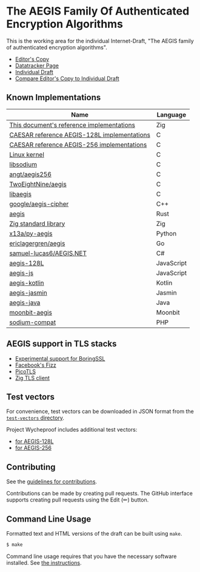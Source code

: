 # The AEGIS Family Of Authenticated Encryption Algorithms

This is the working area for the individual Internet-Draft, "The AEGIS family of authenticated encryption algorithms".

* [Editor's Copy](https://cfrg.github.io/draft-irtf-cfrg-aegis-aead/#go.draft-irtf-cfrg-aegis-aead.html)
* [Datatracker Page](https://datatracker.ietf.org/doc/draft-irtf-cfrg-aegis-aead)
* [Individual Draft](https://datatracker.ietf.org/doc/html/draft-irtf-cfrg-aegis-aead)
* [Compare Editor's Copy to Individual Draft](https://cfrg.github.io/draft-irtf-cfrg-aegis-aead/#go.draft-irtf-cfrg-aegis-aead.diff)

## Known Implementations

| Name                                                                                                                                | Language   |
| ----------------------------------------------------------------------------------------------------------------------------------- | ---------- |
| [This document's reference implementations](https://github.com/cfrg/draft-irtf-cfrg-aegis-aead/tree/main/reference-implementations) | Zig        |
| [CAESAR reference AEGIS-128L implementations](https://github.com/jedisct1/supercop/tree/master/crypto_aead/aegis128l)               | C          |
| [CAESAR reference AEGIS-256 implementations](https://github.com/jedisct1/supercop/tree/master/crypto_aead/aegis256)                 | C          |
| [Linux kernel](https://cregit.linuxsources.org/code/5.0/arch/x86/crypto/aegis128l-aesni-glue.c.html)                                | C          |
| [libsodium](https://libsodium.org)                                                                                                  | C          |
| [angt/aegis256](https://github.com/angt/aegis256)                                                                                   | C          |
| [TwoEightNine/aegis](https://github.com/TwoEightNine/aegis)                                                                         | C          |
| [libaegis](https://github.com/jedisct1/libaegis)                                                                                    | C          |
| [google/aegis-cipher](https://github.com/google/aegis_cipher)                                                                       | C++        |
| [aegis](https://crates.io/crates/aegis)                                                                                             | Rust       |
| [Zig standard library](https://github.com/ziglang/zig/blob/master/lib/std/crypto/aegis.zig)                                         | Zig        |
| [x13a/py-aegis](https://github.com/x13a/py-aegis)                                                                                   | Python     |
| [ericlagergren/aegis](https://github.com/ericlagergren/aegis)                                                                       | Go         |
| [samuel-lucas6/AEGIS.NET](https://github.com/samuel-lucas6/AEGIS.NET)                                                               | C#         |
| [aegis-128L](https://github.com/Sayem98/aegis-128L)                                                                                 | JavaScript |
| [aegis-js](https://github.com/psve/aegis-js)                                                                                        | JavaScript |
| [aegis-kotlin](https://github.com/psve/aegis-kotlin)                                                                                | Kotlin     |
| [aegis-jasmin](https://github.com/jedisct1/aegis-jasmin)                                                                            | Jasmin     |
| [aegis-java](https://github.com/jedisct1/aegis-java)                                                                                | Java       |
| [moonbit-aegis](https://github.com/jedisct1/moonbit-aegis)                                                                          | Moonbit    |
| [sodium-compat](https://github.com/paragonie/sodium_compat/tree/master/src/Core/AEGIS)                                              | PHP        |

## AEGIS support in TLS stacks

- [Experimental support for BoringSSL](https://github.com/jedisct1/boringssl/tree/aegis)
- [Facebook's Fizz](https://github.com/facebookincubator/fizz)
- [PicoTLS](https://github.com/h2o/picotls)
- [Zig TLS client](https://ziglang.org/documentation/master/std/#A;std:crypto.tls.CipherSuite)

## Test vectors

For convenience, test vectors can be downloaded in JSON format from the [`test-vectors` directory](https://github.com/cfrg/draft-irtf-cfrg-aegis-aead/tree/main/test-vectors).

Project Wycheproof includes additional test vectors:

* [for AEGIS-128L](https://github.com/C2SP/wycheproof/blob/master/testvectors/aegis128L_test.json)
* [for AEGIS-256](https://github.com/C2SP/wycheproof/blob/master/testvectors/aegis256_test.json)

## Contributing

See the
[guidelines for contributions](https://github.com/cfrg/draft-irtf-cfrg-aegis-aead/blob/main/CONTRIBUTING.md).

Contributions can be made by creating pull requests.
The GitHub interface supports creating pull requests using the Edit (✏) button.

## Command Line Usage

Formatted text and HTML versions of the draft can be built using `make`.

```sh
$ make
```

Command line usage requires that you have the necessary software installed.  See
[the instructions](https://github.com/martinthomson/i-d-template/blob/main/doc/SETUP.md).
